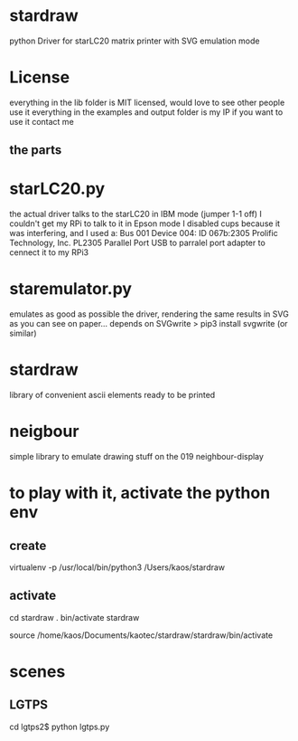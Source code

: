# stardraw
python Driver for starLC20 matrix printer with SVG emulation mode

# License 
everything in the lib folder is MIT licensed, would love to see other people use it
everything in the examples and output folder is my IP if you want to use it contact me

## the parts
# starLC20.py
the actual driver
talks to the starLC20 in IBM mode (jumper 1-1 off)
I couldn't get my RPi to talk to it in Epson mode
I disabled cups because it was interfering, and I used a:
Bus 001 Device 004: ID 067b:2305 Prolific Technology, Inc. PL2305 Parallel Port
USB to parralel port adapter to cennect it to my RPi3


# staremulator.py
emulates as good as possible the driver, rendering the same results in SVG as you can see on paper...
depends on SVGwrite > pip3 install svgwrite (or similar)

# stardraw 
library of convenient ascii elements ready to be printed

# neigbour
simple library to emulate drawing stuff on the 019 neighbour-display




# to play with it, activate the python env
## create
virtualenv -p /usr/local/bin/python3 /Users/kaos/stardraw
## activate
cd stardraw
. bin/activate stardraw


source /home/kaos/Documents/kaotec/stardraw/stardraw/bin/activate

# scenes

## LGTPS
cd lgtps2$ 
python lgtps.py 
